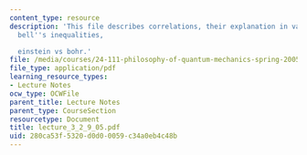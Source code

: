 ```yaml
---
content_type: resource
description: 'This file describes correlations, their explanation in various ways,
  bell''s inequalities,

  einstein vs bohr.'
file: /media/courses/24-111-philosophy-of-quantum-mechanics-spring-2005/280ca53f5320d0d00059c34a0eb4c48b_lecture_3_2_9_05.pdf
file_type: application/pdf
learning_resource_types:
- Lecture Notes
ocw_type: OCWFile
parent_title: Lecture Notes
parent_type: CourseSection
resourcetype: Document
title: lecture_3_2_9_05.pdf
uid: 280ca53f-5320-d0d0-0059-c34a0eb4c48b
---
```

